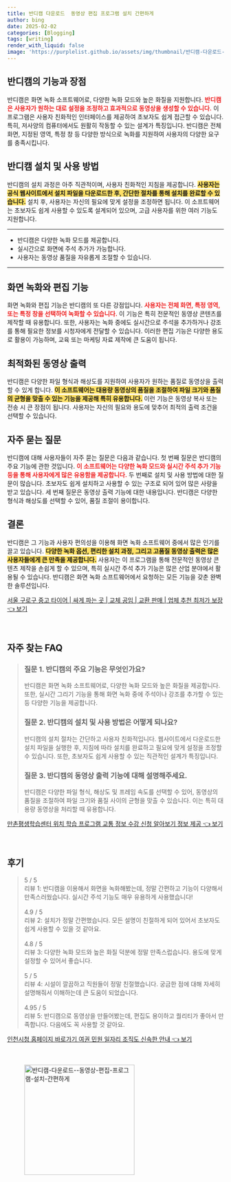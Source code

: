 ```yaml
---
title: 반디캠 다운로드  동영상 편집 프로그램 설치 간편하게
author: bing
date: 2025-02-02
categories: [Blogging]
tags: [writing]
render_with_liquid: false
image: 'https://purplelist.github.io/assets/img/thumbnail/반디캠-다운로드--동영상-편집-프로그램-설치-간편하게.webp'
---
```



<h2 id='반디캠의 기능과 장점'>반디캠의 기능과 장점</h2>

<p>반디캠은 화면 녹화 소프트웨어로, 다양한 녹화 모드와 높은 화질을 지원합니다. <b><span style="color: #ee2323;">반디캠은 사용자가 원하는 대로 설정을 조정하고 효과적으로 동영상을 생성할 수 있습니다.</span></b> 이 프로그램은 사용자 친화적인 인터페이스를 제공하여 초보자도 쉽게 접근할 수 있습니다. 특히, 저사양의 컴퓨터에서도 원활히 작동할 수 있는 설계가 특징입니다. 반디캠은 전체 화면, 지정된 영역, 특정 창 등 다양한 방식으로 녹화를 지원하여 사용자의 다양한 요구를 충족시킵니다.</p>

<h2 id='반디캠 설치 및 사용 방법'>반디캠 설치 및 사용 방법</h2>

<p>반디캠의 설치 과정은 아주 직관적이며, 사용자 친화적인 지침을 제공합니다. <b><span style="background-color: #ffe066;">사용자는 공식 웹사이트에서 설치 파일을 다운로드한 후, 간단한 절차를 통해 설치를 완료할 수 있습니다.</span></b> 설치 후, 사용자는 자신의 필요에 맞게 설정을 조정하면 됩니다. 이 소프트웨어는 초보자도 쉽게 사용할 수 있도록 설계되어 있으며, 고급 사용자를 위한 여러 기능도 지원합니다.</p>

<hr />

<ul>
    <li>반디캠은 다양한 녹화 모드를 제공합니다.</li>
    <li>실시간으로 화면에 주석 추가가 가능합니다.</li>
    <li>사용자는 동영상 품질을 자유롭게 조절할 수 있습니다.</li>
</ul>

<hr />

<h2 id='화면 녹화와 편집 기능'>화면 녹화와 편집 기능</h2>

<p>화면 녹화와 편집 기능은 반디캠의 또 다른 강점입니다. <b><span style="color: #ee2323;">사용자는 전체 화면, 특정 영역, 또는 특정 창을 선택하여 녹화할 수 있습니다.</span></b> 이 기능은 특히 전문적인 동영상 콘텐츠를 제작할 때 유용합니다. 또한, 사용자는 녹화 중에도 실시간으로 주석을 추가하거나 강조를 통해 필요한 정보를 시청자에게 전달할 수 있습니다. 이러한 편집 기능은 다양한 용도로 활용이 가능하며, 교육 또는 마케팅 자료 제작에 큰 도움이 됩니다.</p>

<h2 id='최적화된 동영상 출력'>최적화된 동영상 출력</h2>

<p>반디캠은 다양한 파일 형식과 해상도를 지원하여 사용자가 원하는 품질로 동영상을 출력할 수 있게 합니다. <b><span style="background-color: #ffe066;">이 소프트웨어는 대용량 동영상의 품질을 조절하여 파일 크기와 품질의 균형을 맞출 수 있는 기능을 제공해 특히 유용합니다.</span></b> 이런 기능은 동영상 복사 또는 전송 시 큰 장점이 됩니다. 사용자는 자신의 필요와 용도에 맞추어 최적의 출력 조건을 선택할 수 있습니다.</p>

<h2 id='자주 묻는 질문'>자주 묻는 질문</h2>

<p>반디캠에 대해 사용자들이 자주 묻는 질문은 다음과 같습니다. 첫 번째 질문은 반디캠의 주요 기능에 관한 것입니다. <b><span style="color: #ee2323;">이 소프트웨어는 다양한 녹화 모드와 실시간 주석 추가 기능 등을 통해 사용자에게 많은 유용함을 제공합니다.</span></b> 두 번째로 설치 및 사용 방법에 대한 질문이 많습니다. 초보자도 쉽게 설치하고 사용할 수 있는 구조로 되어 있어 많은 사랑을 받고 있습니다. 세 번째 질문은 동영상 출력 기능에 대한 내용입니다. 반디캠은 다양한 형식과 해상도를 선택할 수 있어, 품질 조절이 용이합니다.</p>

<h2 id='결론'>결론</h2>

<p>반디캠은 그 기능과 사용자 편의성을 이용해 화면 녹화 소프트웨어 중에서 많은 인기를 끌고 있습니다. <b><span style="background-color: #ffe066;">다양한 녹화 옵션, 편리한 설치 과정, 그리고 고품질 동영상 출력은 많은 사용자들에게 큰 만족을 제공합니다.</span></b> 사용자는 이 프로그램을 통해 전문적인 동영상 콘텐츠 제작을 손쉽게 할 수 있으며, 특히 실시간 주석 추가 기능은 많은 산업 분야에서 활용될 수 있습니다. 반디캠은 화면 녹화 소프트웨어에서 요청하는 모든 기능을 갖춘 완벽한 솔루션입니다.</p>


<p><a class="click-button" title="서울 구로구 중고 타이어 | 싸게 파는 곳 | 교체 공임 | 교환 판매 | 업체 추천 최저가 보장" href="https://purplelist.github.io/posts/%EC%84%9C%EC%9A%B8-%EA%B5%AC%EB%A1%9C%EA%B5%AC-%EC%A4%91%EA%B3%A0-%ED%83%80%EC%9D%B4%EC%96%B4-%EC%8B%B8%EA%B2%8C-%ED%8C%8C%EB%8A%94-%EA%B3%B3-%EA%B5%90%EC%B2%B4-%EA%B3%B5%EC%9E%84-%EA%B5%90%ED%99%98-%ED%8C%90%EB%A7%A4-%EC%97%85%EC%B2%B4-%EC%B6%94%EC%B2%9C-%EC%B5%9C%EC%A0%80%EA%B0%80-%EB%B3%B4%EC%9E%A5/" rel="dofollow">서울 구로구 중고 타이어 | 싸게 파는 곳 | 교체 공임 | 교환 판매 | 업체 추천 최저가 보장 👈 보기</a></p><br>
<h2 id='자주_찾는_FAQ'>자주 찾는 FAQ</h2>
<div itemscope="" itemtype="https://schema.org/FAQPage"> 
<blockquote> 
<div itemscope="" itemprop="mainEntity" itemtype="https://schema.org/Question"> 
<h3 itemprop="name">질문 1. 반디캠의 주요 기능은 무엇인가요?</h3> 
<div itemscope="" itemprop="acceptedAnswer" itemtype="https://schema.org/Answer"> 
<span itemprop="text"> 
<p>반디캠은 화면 녹화 소프트웨어로, 다양한 녹화 모드와 높은 화질을 제공합니다. 또한, 실시간 그리기 기능을 통해 화면 녹화 중에 주석이나 강조를 추가할 수 있는 등 다양한 기능을 제공합니다.</p> 
</span> 
</div> 
</div> 

<div itemscope="" itemprop="mainEntity" itemtype="https://schema.org/Question"> 
<h3 itemprop="name">질문 2. 반디캠의 설치 및 사용 방법은 어떻게 되나요?</h3> 
<div itemscope="" itemprop="acceptedAnswer" itemtype="https://schema.org/Answer"> 
<span itemprop="text"> 
<p>반디캠의 설치 절차는 간단하고 사용자 친화적입니다. 웹사이트에서 다운로드한 설치 파일을 실행한 후, 지침에 따라 설치를 완료하고 필요에 맞게 설정을 조정할 수 있습니다. 또한, 초보자도 쉽게 사용할 수 있는 직관적인 설계가 특징입니다.</p> 
</span> 
</div> 
</div> 

<div itemscope="" itemprop="mainEntity" itemtype="https://schema.org/Question"> 
<h3 itemprop="name">질문 3. 반디캠의 동영상 출력 기능에 대해 설명해주세요.</h3> 
<div itemscope="" itemprop="acceptedAnswer" itemtype="https://schema.org/Answer"> 
<span itemprop="text"> 
<p>반디캠은 다양한 파일 형식, 해상도 및 프레임 속도를 선택할 수 있어, 동영상의 품질을 조절하여 파일 크기와 품질 사이의 균형을 맞출 수 있습니다. 이는 특히 대용량 동영상을 처리할 때 유용합니다.</p> 
</span> 
</div> 
</div> 
</blockquote> 
</div>
<p><a class="click-button" title="만촌평생학습센터 위치 학습 프로그램 교통 정보 수강 신청 알아보기 정보 제공" href="https://purplelist.github.io/posts/%EB%A7%8C%EC%B4%8C%ED%8F%89%EC%83%9D%ED%95%99%EC%8A%B5%EC%84%BC%ED%84%B0-%EC%9C%84%EC%B9%98-%ED%95%99%EC%8A%B5-%ED%94%84%EB%A1%9C%EA%B7%B8%EB%9E%A8-%EA%B5%90%ED%86%B5-%EC%A0%95%EB%B3%B4-%EC%88%98%EA%B0%95-%EC%8B%A0%EC%B2%AD-%EC%95%8C%EC%95%84%EB%B3%B4%EA%B8%B0-%EC%A0%95%EB%B3%B4-%EC%A0%9C%EA%B3%B5/" rel="dofollow">만촌평생학습센터 위치 학습 프로그램 교통 정보 수강 신청 알아보기 정보 제공 👈 보기</a></p><br>
<h2 id='후기'>후기</h2>
<div itemscope itemtype="https://schema.org/Product">
  <blockquote>
  <div itemprop="review" itemscope itemtype="https://schema.org/Review">
      <div itemprop="reviewRating" itemscope itemtype="https://schema.org/Rating"> <span itemprop="ratingValue">5</span> / <span itemprop="bestRating">5</span> </div>
      <span itemprop="reviewBody">리뷰 1: 반디캠을 이용해서 화면을 녹화해봤는데, 정말 간편하고 기능이 다양해서 만족스러웠습니다. 실시간 주석 기능도 매우 유용하게 사용했습니다!</span>
  </div>
  <br>
  <div itemprop="review" itemscope itemtype="https://schema.org/Review">
      <div itemprop="reviewRating" itemscope itemtype="https://schema.org/Rating"> <span itemprop="ratingValue">4.9</span> / <span itemprop="bestRating">5</span> </div>
      <span itemprop="reviewBody">리뷰 2: 설치가 정말 간편했습니다. 모든 설명이 친절하게 되어 있어서 초보자도 쉽게 사용할 수 있을 것 같아요.</span>
  </div>
  <br>
  <div itemprop="review" itemscope itemtype="https://schema.org/Review">
      <div itemprop="reviewRating" itemscope itemtype="https://schema.org/Rating"> <span itemprop="ratingValue">4.8</span> / <span itemprop="bestRating">5</span> </div>
      <span itemprop="reviewBody">리뷰 3: 다양한 녹화 모드와 높은 화질 덕분에 정말 만족스럽습니다. 용도에 맞게 설정할 수 있어서 좋습니다.</span>
  </div>
  <br>
  <div itemprop="review" itemscope itemtype="https://schema.org/Review">
      <div itemprop="reviewRating" itemscope itemtype="https://schema.org/Rating"> <span itemprop="ratingValue">5</span> / <span itemprop="bestRating">5</span> </div>
      <span itemprop="reviewBody">리뷰 4: 시설이 깔끔하고 직원들이 정말 친절했습니다. 궁금한 점에 대해 자세히 설명해줘서 이해하는데 큰 도움이 되었습니다.</span>
  </div>
  <br>
  <div itemprop="review" itemscope itemtype="https://schema.org/Review">
      <div itemprop="reviewRating" itemscope itemtype="https://schema.org/Rating"> <span itemprop="ratingValue">4.95</span> / <span itemprop="bestRating">5</span> </div>
      <span itemprop="reviewBody">리뷰 5: 반디캠으로 동영상을 만들어봤는데, 편집도 용이하고 퀄리티가 좋아서 만족합니다. 다음에도 꼭 사용할 것 같아요.</span>
  </div>
  </blockquote>
</div>
<p><a class="click-button" title="인천시청 홈페이지 바로가기 여권 민원 일자리 조직도 신속한 안내" href="https://purplelist.github.io/posts/%EC%9D%B8%EC%B2%9C%EC%8B%9C%EC%B2%AD-%ED%99%88%ED%8E%98%EC%9D%B4%EC%A7%80-%EB%B0%94%EB%A1%9C%EA%B0%80%EA%B8%B0-%EC%97%AC%EA%B6%8C-%EB%AF%BC%EC%9B%90-%EC%9D%BC%EC%9E%90%EB%A6%AC-%EC%A1%B0%EC%A7%81%EB%8F%84-%EC%8B%A0%EC%86%8D%ED%95%9C-%EC%95%88%EB%82%B4/" rel="dofollow">인천시청 홈페이지 바로가기 여권 민원 일자리 조직도 신속한 안내 👈 보기</a></p><br>
<figure class="image"><img src="https://purplelist.github.io/assets/img/thumbnail/반디캠-다운로드--동영상-편집-프로그램-설치-간편하게.webp" alt="반디캠-다운로드--동영상-편집-프로그램-설치-간편하게" width="256" height="256"></figure>